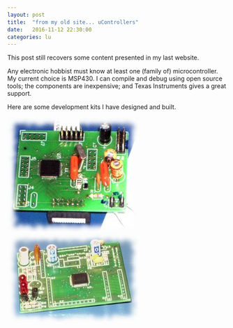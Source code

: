 ```yaml
---
layout: post
title:  "from my old site... uControllers"
date:   2016-11-12 22:30:00
categories: lu
---
```


This post still recovers some content presented in my last website.

Any electronic hobbist must know at least one (family of) microcontroller. My
current choice is MSP430. I can compile and debug using open source tools; the
components are inexpensive; and Texas Instruments gives a great support.

Here are some development kits I have designed and built.

<div class="about-legend">
    <img src="/images/20161112_post/msp430_1.png"/>
</div>

<div class="about-legend">
    <img src="/images/20161112_post/msp430_2.png"/>
</div>
